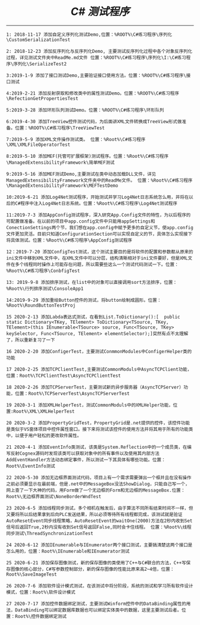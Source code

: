 # <center>***C# 测试程序***</center> 
---


`1: 2018-11-17 添加自定义序列化测试Demo,位置：%ROOT%\C#练习程序\序列化\CustomSerializationTest`  

`2: 2018-12-23 添加反序列化与反序列化Demo, 主要测试反序列化过程中各个对象反序列化过程，详见测试文件夹中ReadMe.md文件 位置：%ROOT%\C#练习程序\序列化\I:\C#练习程序\序列化\SerializeTest2`  

`3:2019-1-9 添加了接口测试Demo,主要验证接口使用方法。位置：%ROOT%\C#练习程序\接口测试`  

`4:2019-2-21 添加反射获取和修改类中的属性测试Demo。位置：%ROOT%\C#练习程序\RefectionGetPropertiesTest`  

`5:2019-3-28 添加环形队列测试Demo。位置：%ROOT%\C#练习程序\环形队列`  
  
`6:2019-4-30 添加TreeView控件测试代码，为后面讲XML文件转换成TreeView形式做准备。位置：%ROOT%\C#练习程序\TreeViewTest`  

`7:2019-5-9 添加XML文件操作测试类。 位置：%Root%\C#练习程序\XML\XMLFileOperatorTest`

`8:2019-5-10 添加MEF(托管可扩展框架)测试程序。位置：%Root%\C#练习程序\ManagedExtensibilityFramework\简单MEF测试`   

`9:2019-5-16 添加MEF测试Demo,主要测试在类中动态加载DLL文件，详见ManagedExtensibilityFramework文件夹中的ReadMe文件。 位置：%Root%\C#练习程序\ManagedExtensibilityFramework\MEFTestDemo`    

`10:2019-6-21 添加Log4Net测试程序，开始测试并学习Log4Net日志系统怎么用，并将在以后的C#程序中注入Log4Net日志系统。位置：%Root%\C#练习程序\Log4Net测试程序`  

`11:2019-7-3 添加AppConfig测试程序，深入研究App.Config文件的特性，为以后程序的可配置做准备。在以前的项目中app.config文件中只能用appSettings和ConectionSettings两个节，我们想在app.config中赋予更多的自定义节，使app.config文件更加灵活。目前只知道ConfigurationSection可以实现自定义的节，具体怎么实现接下将具体测试。位置：%Root%\C#练习程序\AppConfig测试程序`   

`12：2019-7-20 添加ConfigTest测试，这个测试主要目的是将软件的配置和参数都从原来的ini文件中移到XML文件中，在XML文件中可以分层，结构清晰相对于ini文件要好，但是XML文件在多个线程同时操作上可能存在问题，所以需要些这么一个测试代码测试一下。位置：%Root%\C#练习程序\ConbfigTest`

`13: 2019-9-8 添加排序测试，在list中的对象可以直接调用sort方法排序，位置：%Root%\行列排序测试\ConsoleApp1`

`14:2019-9-29 添加重绘Button控件的测试，将button绘制成圆形。位置：%Root%\RoundButtonTestProj`

`15 2020-2-13 添加Labda表达式测试，在看到List.ToDictionary():[  public static Dictionary<TKey, TElement> ToDictionary<TSource, TKey, TElement>(this IEnumerable<TSource> source, Func<TSource, TKey> keySelector, Func<TSource, TElement> elementSelector);]突然有点不太理解了，所以重新复习了一下`

`16 2020-2-20 添加ConfigerTest，主要测试ConmmonModules中ConfigerHelper类的功能`

`17 2020-2-25 添加TCPClientTest,主要测试CommonModuls中AsyncTCPClient功能，位置：Root%\TCPClientTest\AsyncTCPClientTest`  

`18 2020-2-26 添加TCPServerTest，主要测试新的异步服务器（AsyncTCPServer）功能，位置：Root%\TCPServerTest\AsyncTCPServerTest`    

`19 2020-3-1 添加XMLHelperTest，测试CommonModuls中的XMLHelper功能，位置:Root%\XML\XMLHelperTest`

`20 2020-3-2 添加PropertyGridTest，PropertyGrid是.net提供的控件，该控件功能是类似于VS窗体项目中控件属性窗口。接下来将测试该控件的使用方法并将其用于所有的功能类中，以便于用户轻松的更改软件属性。`  
 
`21 2020-4-1 添加EventInfo类测试，该类是System.Reflection中的一个成员类，在编写反射Cognex源码时发现该类可以获取对象中的所有事件以及使用其内部方法AddEventHandler方法动态绑定事件，所以测试一下其具体有哪些功能。位置：Root%\EventInfo测试`

`22 2020-5-30 添加无边框界面测试代码，项目上有一个需求需要弹出一个框并且在没有操作之前必须要显示在最前端，但是.net中的MessageBox没法ShowDialog，只能自己写一个，网上查了一下大神的代码，用Form做了一个无边框的Form和无边框的MessageBox.位置：Root%\无边框界面测试\NoneBorderWndTest`

`23 2020-6-5 添加线程同步测试，多个相机在触发后，由于算法不同所有结束时间不一样，但又要将所以后结果拿到后向PLC发送结果，所以必须等待所有线程都完成，该测试就是验证AutoResetEvent同步线程策略，AutoResetEvent的waitOne(2000)方法在2秒内收到Set信号后返回True,2秒内没有收到Set信号返回False,同时会卡住线程。 位置：%Root%\线程同步测试\ThreadSynchronizationTest`

`24 2020-6-12 添加IEnumerable与IEnumerator两个接口测试，主要搞清楚这两个接口是怎么用的，位置：Root%\IEnumerable和IEnumerator测试`

`25 2020-6-21 添加保存图像测试，新的保存图像的类使用了C++与C#联合的方法，C++写保存图像的核心部分，C#写参数控制部分，新的保存图像的性能比原来高2~4倍，位置：Root%\SaveImageTest`

`26 2020-7-6 添加软件设计模式测试，在该测试中将分阶段，系统的测试和学习所有软件设计模式，位置：Root%\软件设计模式`

`27 2020-7-17 添加控件数据绑定测试，主要测试Winform控件中的DataBinding属性的用法，DataBinding可以绑定数据库数据也可以绑定实体类中的数据，这里主要测试后者。位置：Root%\控件数据绑定测试`




